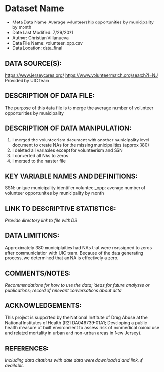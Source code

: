 
# Dataset Name # 

- Meta Data Name: Average volunteership opportunities by municipality by month
- Date Last Modified: 7/29/2021
- Author: Christian Villanueva 
- Data File Name: volunteer_opp.csv
- Data Location: data_final

## DATA SOURCE(S):
https://www.jerseycares.org/
https://www.volunteermatch.org/search?l=NJ
Provided by UIC team

## DESCRIPTION OF DATA FILE: 
The purpose of this data file is to merge the average number of volunteer opportunities by municipality

## DESCRIPTION OF DATA MANIPULATION:
1) I merged the volunteerism document with another municipality level document to create NAs for the missing municipalities (approx 380)
2) I deleted all variables except for volunteerism and SSN
3) I converted all NAs to zeros
4) I merged to the master file

## KEY VARIABLE NAMES AND DEFINITIONS:
SSN: unique municipality identifier 
volunteer_opp: average number of volunteer opportunities by municipality by month

## LINK TO DESCRIPTIVE STATISTICS:
*Provide directory link to file with DS*

## DATA LIMITIONS:
Approximately 380 municiplaities had NAs that were reassigned to zeros after communiciation with UIC team. Because of the data generating process, we determined that an NA is effectively a zero.


## COMMENTS/NOTES:  
*Recommendations for how to use the data; ideas for future analyses or publications; record of relevant conversations about data* 

## ACKNOWLEDGEMENTS:  
This project is supported by the National Institute of Drug Abuse at the National Institutes of Health (R21 DA046739-01A1; Developing a public health measure of built environment to assess risk of nonmedical opioid use and related mortality in urban and non-urban areas in New Jersey). 

## REFERENCES:
*Including data citations with date data were downloaded and link, if available.*

